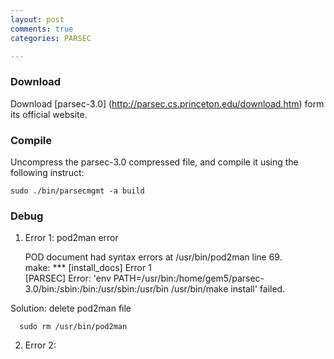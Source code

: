```yaml
---
layout: post
comments: true
categories: PARSEC

---
```

### Download

Download [parsec-3.0] (http://parsec.cs.princeton.edu/download.htm) form its official website.

### Compile

Uncompress the parsec-3.0 compressed file, and compile it using the following instruct:

    sudo ./bin/parsecmgmt -a build
	
### Debug

1) Error 1: pod2man error

    POD document had syntax errors at /usr/bin/pod2man line 69.  
    make: *** [install_docs] Error 1   
    [PARSEC] Error: 'env PATH=/usr/bin:/home/gem5/parsec-3.0/bin:/sbin:/bin:/usr/sbin:/usr/bin /usr/bin/make install' failed.   
	
  Solution: delete pod2man file
  
      sudo rm /usr/bin/pod2man
	  
2) Error 2: 
  


